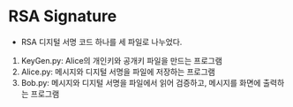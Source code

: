 # RSA Signature
- RSA 디지털 서명 코드 하나를 세 파일로 나누었다.
1) KeyGen.py: Alice의 개인키와 공개키 파일을 만드는 프로그램
2) Alice.py: 메시지와 디지털 서명을 파일에 저장하는 프로그램
3) Bob.py: 메시지와 디지털 서명을 파일에서 읽어 검증하고, 메시지를 화면에 출력하는 프로그램
